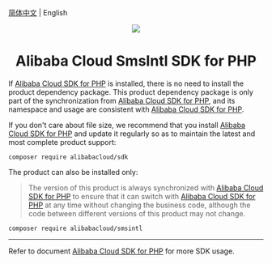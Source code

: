 [简体中文](./README.md) | English

<p align="center">
<a href=" https://www.aliyun.com"><img src="https://aliyunsdk-pages.alicdn.com/icons/AlibabaCloud.svg"></a>
</p>

<h1 align="center">Alibaba Cloud SmsIntl SDK for PHP</h1>

If [Alibaba Cloud SDK for PHP][sdk] is installed, there is no need to install the product dependency package. This product dependency package is only part of the synchronization from [Alibaba Cloud SDK for PHP][sdk], and its namespace and usage are consistent with [Alibaba Cloud SDK for PHP][sdk].

If you don't care about file size, we recommend that you install [Alibaba Cloud SDK for PHP][sdk] and update it regularly so as to maintain the latest and most complete product support:
```
composer require alibabacloud/sdk
```

The product can also be installed only:
> The version of this product is always synchronized with [Alibaba Cloud SDK for PHP][sdk] to ensure that it can switch with [Alibaba Cloud SDK for PHP][sdk] at any time without changing the business code, although the code between different versions of this product may not change.
```
composer require alibabacloud/smsintl
```

***
Refer to document [Alibaba Cloud SDK for PHP][sdk] for more SDK usage.

[sdk]: https://github.com/aliyun/openapi-sdk-php
